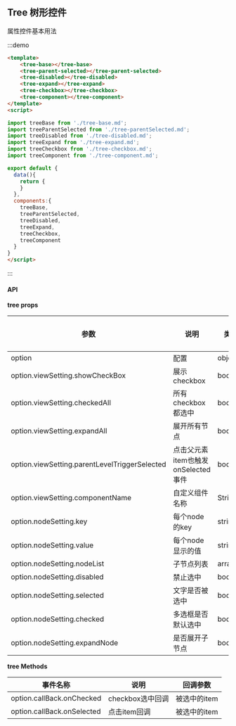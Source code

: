 ## Tree 树形控件

属性控件基本用法

:::demo 
```html
<template>
    <tree-base></tree-base>
    <tree-parent-selected></tree-parent-selected>
    <tree-disabled></tree-disabled>
    <tree-expand></tree-expand>
    <tree-checkbox></tree-checkbox>
    <tree-component></tree-component>
</template>
<script>

import treeBase from './tree-base.md';
import treeParentSelected from './tree-parentSelected.md';
import treeDisabled from './tree-disabled.md';
import treeExpand from './tree-expand.md';
import treeCheckbox from './tree-checkbox.md';
import treeComponent from './tree-component.md';

export default {
  data(){
    return {
    }
  },
  components:{
    treeBase,
    treeParentSelected,
    treeDisabled,
    treeExpand,
    treeCheckbox,
    treeComponent
  }
}
</script>
```
:::



#### API

**tree props**

| 参数      | 说明          | 类型      | 可选值                           | 默认值  |
|---------- |-------------- |---------- |--------------------------------  |-------- |
| option | 配置 | object | - | - |
| option.viewSetting.showCheckBox | 展示checkbox | boolean | - | false |
| option.viewSetting.checkedAll | 所有checkbox都选中 | boolean | - | false |
| option.viewSetting.expandAll | 展开所有节点 | boolean | - | false |
| option.viewSetting.parentLevelTriggerSelected | 点击父元素item也触发onSelected事件 | boolean | - | false |
| option.viewSetting.componentName | 自定义组件名称 | String | - | - |
| option.nodeSetting.key | 每个node的key | string | - | - |
| option.nodeSetting.value | 每个node显示的值 | string | - | - |
| option.nodeSetting.nodeList | 子节点列表 | array | - | - |
| option.nodeSetting.disabled | 禁止选中 | boolean | - | false |
| option.nodeSetting.selected | 文字是否被选中 | boolean | - | false |
| option.nodeSetting.checked | 多选框是否默认选中 | boolean | - | false |
| option.nodeSetting.expandNode | 是否展开子节点 | boolean | - | false |

**tree Methods**

| 事件名称 | 说明 | 回调参数 |
|---------- |-------- |---------- |
| option.callBack.onChecked | checkbox选中回调 | 被选中的item | 
| option.callBack.onSelected | 点击item回调 | 被选中的item | 


